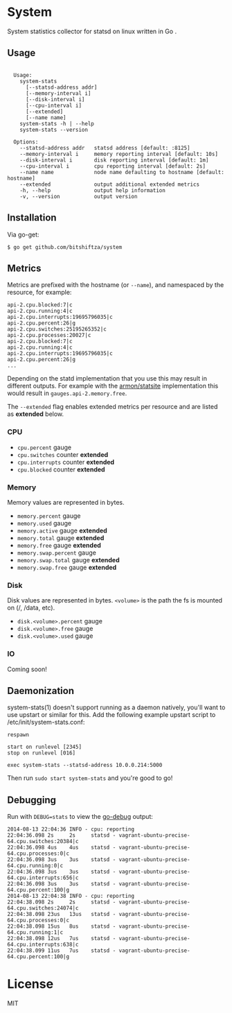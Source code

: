 
# System

 System statistics collector for statsd on linux written in Go .

## Usage

```

  Usage:
    system-stats
      [--statsd-address addr]
      [--memory-interval i]
      [--disk-interval i]
      [--cpu-interval i]
      [--extended]
      [--name name]
    system-stats -h | --help
    system-stats --version

  Options:
    --statsd-address addr   statsd address [default: :8125]
    --memory-interval i     memory reporting interval [default: 10s]
    --disk-interval i       disk reporting interval [default: 1m]
    --cpu-interval i        cpu reporting interval [default: 2s]
    --name name             node name defaulting to hostname [default: hostname]
    --extended              output additional extended metrics
    -h, --help              output help information
    -v, --version           output version

````

## Installation

 Via go-get:

```
$ go get github.com/bitshiftza/system
```

## Metrics

 Metrics are prefixed with the hostname (or `--name`), and
 namespaced by the resource, for example:

```
api-2.cpu.blocked:7|c
api-2.cpu.running:4|c
api-2.cpu.interrupts:19695796035|c
api-2.cpu.percent:26|g
api-2.cpu.switches:25195265352|c
api-2.cpu.processes:20027|c
api-2.cpu.blocked:7|c
api-2.cpu.running:4|c
api-2.cpu.interrupts:19695796035|c
api-2.cpu.percent:26|g
...
```

 Depending on the statd implementation that you use this
 may result in different outputs. For example with the
 [armon/statsite](https://github.com/armon/statsite) implementation
 this would result in `gauges.api-2.memory.free`.

 The `--extended` flag enables extended metrics per resource
 and are listed as __extended__ below.

### CPU

- `cpu.percent` gauge
- `cpu.switches` counter __extended__
- `cpu.interrupts` counter __extended__
- `cpu.blocked` counter __extended__

### Memory

 Memory values are represented in bytes.

- `memory.percent` gauge
- `memory.used` gauge
- `memory.active` gauge __extended__
- `memory.total` gauge __extended__
- `memory.free` gauge __extended__
- `memory.swap.percent` gauge
- `memory.swap.total` gauge __extended__
- `memory.swap.free` gauge __extended__

### Disk

 Disk values are represented in bytes. `<volume>` is the
 path the fs is mounted on (/, /data, etc).

- `disk.<volume>.percent` gauge
- `disk.<volume>.free` gauge
- `disk.<volume>.used` gauge

### IO

  Coming soon!

## Daemonization

 system-stats(1) doesn't support running as a daemon natively, you'll
 want to use upstart or similar for this. Add the following example
 upstart script to /etc/init/system-stats.conf:

```
respawn

start on runlevel [2345]
stop on runlevel [016]

exec system-stats --statsd-address 10.0.0.214:5000
```

 Then run `sudo start system-stats` and you're good to go!

## Debugging

Run with `DEBUG=stats` to view the [go-debug](http://github.com/visionmedia/go-debug) output:

```
2014-08-13 22:04:36 INFO - cpu: reporting
22:04:36.098 2s     2s     statsd - vagrant-ubuntu-precise-64.cpu.switches:20384|c
22:04:36.098 4us    4us    statsd - vagrant-ubuntu-precise-64.cpu.processes:0|c
22:04:36.098 3us    3us    statsd - vagrant-ubuntu-precise-64.cpu.running:0|c
22:04:36.098 3us    3us    statsd - vagrant-ubuntu-precise-64.cpu.interrupts:656|c
22:04:36.098 3us    3us    statsd - vagrant-ubuntu-precise-64.cpu.percent:100|g
2014-08-13 22:04:38 INFO - cpu: reporting
22:04:38.098 2s     2s     statsd - vagrant-ubuntu-precise-64.cpu.switches:24074|c
22:04:38.098 23us   13us   statsd - vagrant-ubuntu-precise-64.cpu.processes:0|c
22:04:38.098 15us   8us    statsd - vagrant-ubuntu-precise-64.cpu.running:1|c
22:04:38.098 12us   7us    statsd - vagrant-ubuntu-precise-64.cpu.interrupts:638|c
22:04:38.099 11us   7us    statsd - vagrant-ubuntu-precise-64.cpu.percent:100|g
```

# License

 MIT
